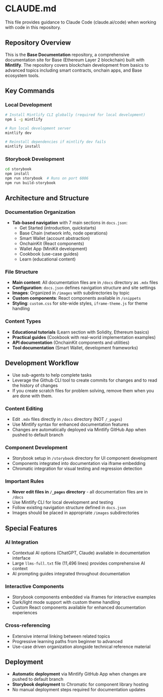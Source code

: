 # CLAUDE.md

This file provides guidance to Claude Code (claude.ai/code) when working with code in this repository.

## Repository Overview

This is the **Base Documentation** repository, a comprehensive documentation site for Base (Ethereum Layer 2 blockchain) built with **Mintlify**. The repository covers blockchain development from basics to advanced topics including smart contracts, onchain apps, and Base ecosystem tools.

## Key Commands

### Local Development

```bash
# Install Mintlify CLI globally (required for local development)
npm i -g mintlify

# Run local development server
mintlify dev

# Reinstall dependencies if mintlify dev fails
mintlify install
```

### Storybook Development

```bash
cd storybook
npm install
npm run storybook  # Runs on port 6006
npm run build-storybook
```

## Architecture and Structure

### Documentation Organization

- **Tab-based navigation** with 7 main sections in `docs.json`:
  - Get Started (introduction, quickstarts)
  - Base Chain (network info, node operations)
  - Smart Wallet (account abstraction)
  - OnchainKit (React components)
  - Wallet App (MiniKit development)
  - Cookbook (use-case guides)
  - Learn (educational content)

### File Structure

- **Main content**: All documentation files are in `/docs` directory as `.mdx` files
- **Configuration**: `docs.json` defines navigation structure and site settings
- **Images**: Organized in `/images` with subdirectories by topic
- **Custom components**: React components available in `/snippets`
- **Styling**: `custom.css` for site-wide styles, `iframe-theme.js` for theme handling

### Content Types

- **Educational tutorials** (Learn section with Solidity, Ethereum basics)
- **Practical guides** (Cookbook with real-world implementation examples)
- **API documentation** (OnchainKit components and utilities)
- **Tool documentation** (Smart Wallet, development frameworks)

## Development Workflow

- Use sub-agents to help complete tasks
- Leverage the Github CLI tool to create commits for changes and to read the history of changes
- If you create scratch files for problem solving, remove them when you are done with them.

### Content Editing

- Edit `.mdx` files directly in `/docs` directory (NOT `/_pages`)
- Use Mintlify syntax for enhanced documentation features
- Changes are automatically deployed via Mintlify GitHub App when pushed to default branch

### Component Development

- Storybook setup in `/storybook` directory for UI component development
- Components integrated into documentation via iframe embedding
- Chromatic integration for visual testing and regression detection

### Important Rules

- **Never edit files in `/_pages` directory** - all documentation files are in `/docs`
- Use Mintlify CLI for local development and testing
- Follow existing navigation structure defined in `docs.json`
- Images should be placed in appropriate `/images` subdirectories

## Special Features

### AI Integration

- Contextual AI options (ChatGPT, Claude) available in documentation interface
- Large `llms-full.txt` file (11,496 lines) provides comprehensive AI context
- AI prompting guides integrated throughout documentation

### Interactive Components

- Storybook components embedded via iframes for interactive examples
- Dark/light mode support with custom theme handling
- Custom React components available for enhanced documentation experiences

### Cross-referencing

- Extensive internal linking between related topics
- Progressive learning paths from beginner to advanced
- Use-case driven organization alongside technical reference material

## Deployment

- **Automatic deployment** via Mintlify GitHub App when changes are pushed to default branch
- **Storybook deployment** to Chromatic for component library hosting
- No manual deployment steps required for documentation updates
